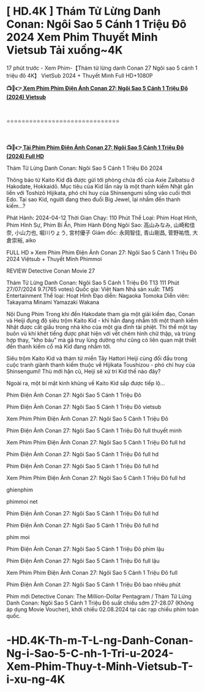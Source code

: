 <h1 class="heading-element" dir="auto">[ HD.4K ] Thám Tử Lừng Danh Conan: Ngôi Sao 5 Cánh 1 Triệu Đô  2024 Xem Phim Thuyết Minh Vietsub Tải xuống~4K</h1>

17 phút trước - Xem Phim-【Thám tử lừng danh Conan 27 Ngôi sao 5 cánh 1 triệu đô 4K】 VietSub 2024 + Thuyết Minh Full HD+1080P

<p><b>📺📱👉<a href="https://jisswatch.com/vi/movie/1209217" rel="noopener"> Xem Phim Phim Điện Ảnh Conan 27: Ngôi Sao 5 Cánh 1 Triệu Đô (2024) Vietsub</a></b></p>
<p><b><br></b></p>
⭐⭐⭐⭐⭐⭐⭐⭐⭐⭐⭐⭐⭐⭐⭐⭐⭐⭐⭐⭐⭐⭐⭐⭐⭐⭐⭐⭐⭐⭐
<p><b><br></b></p>
<p><b>📺📱👉<a href="https://jisswatch.com/vi/movie/1209217" rel="noopener"> Tải Phim Phim Điện Ảnh Conan 27: Ngôi Sao 5 Cánh 1 Triệu Đô (2024) Full HD</a></b></p>

Thám Tử Lừng Danh Conan: Ngôi Sao 5 Cánh 1 Triệu Đô 2024

Thông báo từ Kaito Kid đã được gửi tới phòng chứa đồ của Axie Zaibatsu ở Hakodate, Hokkaidō. Mục tiêu của Kid lần này là một thanh kiếm Nhật gắn liền với Toshizō Hijikata, phó chỉ huy của Shinsengumi sống vào cuối thời Edo. Tại sao Kid, người đang theo đuổi Big Jewel, lại nhắm đến thanh kiếm...?

Phát Hành: 2024-04-12
Thời Gian Chạy: 110 Phút
Thể Loại: Phim Hoạt Hình, Phim Hình Sự, Phim Bí Ẩn, Phim Hành Động
Ngôi Sao: 高山みなみ, 山崎和佳奈, 小山力也, 堀川りょう, 宮村優子
Giám đốc: 永岡智佳, 青山剛昌, 菅野祐悟, 大倉崇裕, aiko

FULL HD » Xem Phim Phim Điện Ảnh Conan 27: Ngôi Sao 5 Cánh 1 Triệu Đô 2024 Việtsub + Thuyết Minh Phimmoi


REVIEW Detective Conan Movie 27





Thám Tử Lừng Danh Conan: Ngôi Sao 5 Cánh 1 Triệu Đô T13 111 Phút 27/07/2024 9.7(765 votes) Quốc gia: Việt Nam Nhà sản xuất: TMS Entertainment Thể loại: Hoạt Hình Đạo diễn: Nagaoka Tomoka Diễn viên: Takayama Minami Yamazaki Wakana





Nội Dung Phim Trong khi đến Hakodate tham gia một giải kiếm đạo, Conan và Heiji đụng độ siêu trộm Kaito Kid - khi hắn đang nhắm tới một thanh kiếm Nhật được cất giấu trong nhà kho của một gia đình tài phiệt. Thi thể một tay buôn vũ khí khét tiếng được phát hiện với vết chém hình chữ thập, và trùng hợp thay, "kho báu" mà gã truy lùng dường như cũng có liên quan mật thiết đến thanh kiếm cổ mà Kid đang nhắm tới.





Siêu trộm Kaito Kid và thám tử miền Tây Hattori Heiji cùng đối đầu trong cuộc tranh giành thanh kiếm thuộc về Hijikata Toushizou - phó chỉ huy của Shinsengumi! Thù mới hận cũ, Heiji sẽ xử trí Kid thế nào đây?





Ngoài ra, một bí mật kinh khủng về Kaito Kid sắp được tiếp lộ...

Phim Điện Ảnh Conan 27: Ngôi Sao 5 Cánh 1 Triệu Đô

Phim Điện Ảnh Conan 27: Ngôi Sao 5 Cánh 1 Triệu Đô vietsub

Xem Phim Phim Điện Ảnh Conan 27: Ngôi Sao 5 Cánh 1 Triệu Đô

Phim Điện Ảnh Conan 27: Ngôi Sao 5 Cánh 1 Triệu Đô full thuyết minh

Xem Phim Phim Điện Ảnh Conan 27: Ngôi Sao 5 Cánh 1 Triệu Đô full hd

Phim Điện Ảnh Conan 27: Ngôi Sao 5 Cánh 1 Triệu Đô full hd

Phim Điện Ảnh Conan 27: Ngôi Sao 5 Cánh 1 Triệu Đô full hd

Xem Phim Phim Điện Ảnh Conan 27: Ngôi Sao 5 Cánh 1 Triệu Đô full hd

ghienphim

phimmoi net

Phim Điện Ảnh Conan 27: Ngôi Sao 5 Cánh 1 Triệu Đô full hd

Phim Điện Ảnh Conan 27: Ngôi Sao 5 Cánh 1 Triệu Đô full hd

phim moi

Phim Điện Ảnh Conan 27: Ngôi Sao 5 Cánh 1 Triệu Đô phim lậu

Phim Điện Ảnh Conan 27: Ngôi Sao 5 Cánh 1 Triệu Đô full lậu

Xem Phim Phim Điện Ảnh Conan 27: Ngôi Sao 5 Cánh 1 Triệu Đô full

Phim Điện Ảnh Conan 27: Ngôi Sao 5 Cánh 1 Triệu Đô bao nhiêu phút





Phim mới Detective Conan: The Million-Dollar Pentagram / Thám Tử Lừng Danh Conan: Ngôi Sao 5 Cánh 1 Triệu Đô suất chiếu sớm 27-28.07 (Không áp dụng Movie Voucher), khởi chiếu 02.08.2024 tại các rạp chiếu phim toàn quốc.


# -HD.4K-Th-m-T-L-ng-Danh-Conan-Ng-i-Sao-5-C-nh-1-Tri-u-2024-Xem-Phim-Thuy-t-Minh-Vietsub-T-i-xu-ng-4K
